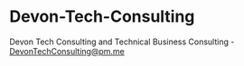 # Devon-Tech-Consulting
Devon Tech Consulting and Technical Business Consulting - DevonTechConsulting@pm.me

